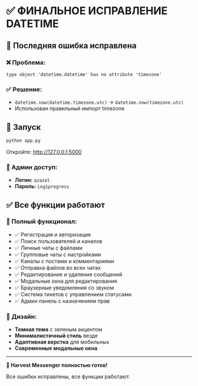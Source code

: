 # ✅ ФИНАЛЬНОЕ ИСПРАВЛЕНИЕ DATETIME

## 🎯 Последняя ошибка исправлена

### ❌ Проблема:
```
type object 'datetime.datetime' has no attribute 'timezone'
```

### ✅ Решение:
- `datetime.now(datetime.timezone.utc)` → `datetime.now(timezone.utc)`
- Использован правильный импорт timezone

## 🚀 Запуск

```bash
python app.py
```

Откройте: http://127.0.0.1:5000

### 👑 Админ доступ:
- **Логин:** `azazel`
- **Пароль:** `Log1progress`

## ✅ Все функции работают

### 📱 Полный функционал:
- ✅ Регистрация и авторизация
- ✅ Поиск пользователей и каналов
- ✅ Личные чаты с файлами
- ✅ Групповые чаты с настройками
- ✅ Каналы с постами и комментариями
- ✅ Отправка файлов во всех чатах
- ✅ Редактирование и удаление сообщений
- ✅ Модальные окна для редактирования
- ✅ Браузерные уведомления со звуком
- ✅ Система тикетов с управлением статусами
- ✅ Админ панель с назначением прав

### 🎨 Дизайн:
- **Темная тема** с зеленым акцентом
- **Минималистичный стиль** везде
- **Адаптивная верстка** для мобильных
- **Современные модальные окна**

---

**🎉 Harvest Messenger полностью готов!**

Все ошибки исправлены, все функции работают.